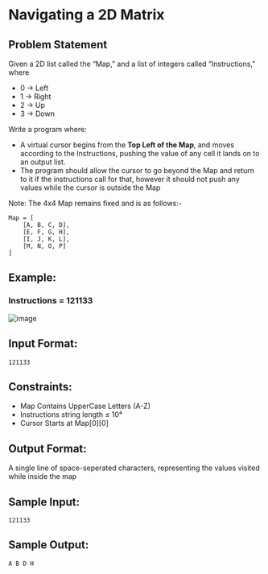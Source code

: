# Navigating a 2D Matrix
## Problem Statement
Given a 2D list called the “Map,” and a list of integers called “Instructions,” where

- 0 → Left
- 1 → Right
- 2 → Up
- 3 → Down

Write a program where:
- A virtual cursor begins from the **Top Left of the Map**, and moves according to the Instructions, pushing the value of any cell it lands on to an output list. 
- The program should allow the cursor to go beyond the Map and return to it if the instructions call for that, however it should not push any values while the cursor is outside the Map

Note: The 4x4 Map remains fixed and is as follows:-
```
Map = [
    [A, B, C, D],
    [E, F, G, H],
    [I, J, K, L],
    [M, N, O, P]
]
```

## Example:
### **Instructions = 121133**
![image](https://s3.amazonaws.com/hr-assets/0/1753810555-ac98085a8d-Screenshot2025-07-29230448.png)

## Input Format:
```
121133
```
## Constraints:
- Map Contains UpperCase Letters (A-Z)
- Instructions string length ≤ 10⁴
- Cursor Starts at Map[0][0]

## Output Format:
A single line of space-seperated characters, representing the values visited while inside the map

## Sample Input:
```
121133
```
## Sample Output:
```
A B D H
```
